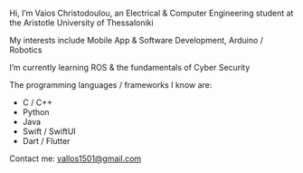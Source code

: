 Hi, I’m Vaios Christodoulou, an Electrical & Computer Engineering student at the Aristotle University of Thessaloniki

My interests include Mobile App & Software Development, Arduino / Robotics

I’m currently learning ROS & the fundamentals of Cyber Security

The programming languages / frameworks I know are: 
- C / C++
- Python
- Java
- Swift / SwiftUI
- Dart / Flutter

Contact me: vallos1501@gmail.com
